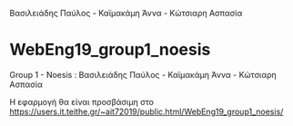 Βασιλειάδης Παύλος - Καϊμακάμη Άννα - Κώτσιαρη Ασπασία

# WebEng19_group1_noesis
Group 1 - Noesis : Βασιλειάδης Παύλος - Καϊμακάμη Άννα - Κώτσιαρη Ασπασία



Η εφαρμογή θα είναι προσβάσιμη στο https://users.it.teithe.gr/~ait72019/public.html/WebEng19_group1_noesis/
